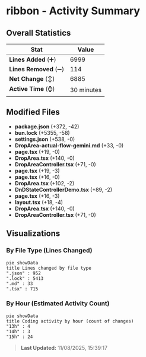 # ribbon - Activity Summary 

## Overall Statistics

| Stat                   | Value                                                             |
| ---------------------- | ----------------------------------------------------------------- |
| **Lines Added** (➕)   | 6999                                          |
| **Lines Removed** (➖) | 114                                        |
| **Net Change** (↕)    | 6885                |
| **Active Time** (⌚)   | 30 minutes |


## Modified Files
- **package.json** (+372, -42)
- **bun.lock** (+5355, -58)
- **settings.json** (+538, -0)
- **DropArea-actual-flow-gemini.md** (+33, -0)
- **page.tsx** (+19, -0)
- **DropArea.tsx** (+140, -0)
- **DropAreaController.tsx** (+71, -0)
- **page.tsx** (+19, -3)
- **page.tsx** (+16, -0)
- **DropArea.tsx** (+102, -2)
- **DnDStateControllerDemo.tsx** (+89, -2)
- **page.tsx** (+16, -3)
- **layout.tsx** (+18, -4)
- **DropArea.tsx** (+140, -0)
- **DropAreaController.tsx** (+71, -0)

## Visualizations

### By File Type (Lines Changed)

```mermaid
pie showData
title Lines changed by file type
".json" : 952
".lock" : 5413
".md" : 33
".tsx" : 715
```

### By Hour (Estimated Activity Count)

```mermaid
pie showData
title Coding activity by hour (count of changes)
"13h" : 4
"14h" : 3
"15h" : 24
```


> **Last Updated:** 11/08/2025, 15:39:17